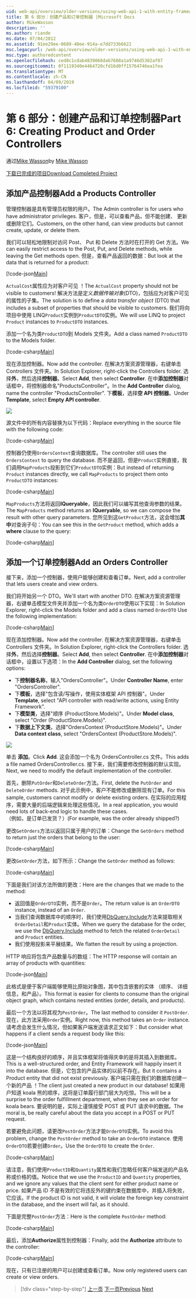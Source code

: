 ```yaml
---
uid: web-api/overview/older-versions/using-web-api-1-with-entity-framework-5/using-web-api-with-entity-framework-part-6
title: 第 6 部分：创建产品和订单控制器 |Microsoft Docs
author: MikeWasson
description: ''
ms.author: riande
ms.date: 07/04/2012
ms.assetid: 91ee29ee-0689-40ee-914a-e7dd733b6622
msc.legacyurl: /web-api/overview/older-versions/using-web-api-1-with-entity-framework-5/using-web-api-with-entity-framework-part-6
msc.type: authoredcontent
ms.openlocfilehash: ced8c1cdab4839068dab7608a1a9746d5302af07
ms.sourcegitcommit: 0f1119340e4464720cfd16d0ff15764746ea1fea
ms.translationtype: MT
ms.contentlocale: zh-CN
ms.lasthandoff: 04/09/2019
ms.locfileid: "59379100"
---
```

# <a name="part-6-creating-product-and-order-controllers"></a><span data-ttu-id="8d52c-102">第 6 部分：创建产品和订单控制器</span><span class="sxs-lookup"><span data-stu-id="8d52c-102">Part 6: Creating Product and Order Controllers</span></span>

<span data-ttu-id="8d52c-103">通过[Mike Wasson](https://github.com/MikeWasson)</span><span class="sxs-lookup"><span data-stu-id="8d52c-103">by [Mike Wasson](https://github.com/MikeWasson)</span></span>

[<span data-ttu-id="8d52c-104">下载已完成的项目</span><span class="sxs-lookup"><span data-stu-id="8d52c-104">Download Completed Project</span></span>](http://code.msdn.microsoft.com/ASP-NET-Web-API-with-afa30545)

## <a name="add-a-products-controller"></a><span data-ttu-id="8d52c-105">添加产品控制器</span><span class="sxs-lookup"><span data-stu-id="8d52c-105">Add a Products Controller</span></span>

<span data-ttu-id="8d52c-106">管理控制器是具有管理员权限的用户。</span><span class="sxs-lookup"><span data-stu-id="8d52c-106">The Admin controller is for users who have administrator privileges.</span></span> <span data-ttu-id="8d52c-107">客户，但是，可以查看产品，但不能创建、 更新或删除它们。</span><span class="sxs-lookup"><span data-stu-id="8d52c-107">Customers, on the other hand, can view products but cannot create, update, or delete them.</span></span>

<span data-ttu-id="8d52c-108">我们可以轻松地限制对访问 Post、 Put 和 Delete 方法时在打开的 Get 方法。</span><span class="sxs-lookup"><span data-stu-id="8d52c-108">We can easily restrict access to the Post, Put, and Delete methods, while leaving the Get methods open.</span></span> <span data-ttu-id="8d52c-109">但是，查看产品返回的数据：</span><span class="sxs-lookup"><span data-stu-id="8d52c-109">But look at the data that is returned for a product:</span></span>

[!code-json[Main](using-web-api-with-entity-framework-part-6/samples/sample1.json?highlight=1)]

<span data-ttu-id="8d52c-110">`ActualCost`属性应为对客户可见 ！</span><span class="sxs-lookup"><span data-stu-id="8d52c-110">The `ActualCost` property should not be visible to customers!</span></span> <span data-ttu-id="8d52c-111">解决方法是定义*数据传输对象*(DTO)，包括应为对客户可见的属性的子集。</span><span class="sxs-lookup"><span data-stu-id="8d52c-111">The solution is to define a *data transfer object* (DTO) that includes a subset of properties that should be visible to customers.</span></span> <span data-ttu-id="8d52c-112">我们将向项目中使用 LINQ`Product`实例到`ProductDTO`实例。</span><span class="sxs-lookup"><span data-stu-id="8d52c-112">We will use LINQ to project `Product` instances to `ProductDTO` instances.</span></span>

<span data-ttu-id="8d52c-113">添加一个名为类`ProductDTO`到 Models 文件夹。</span><span class="sxs-lookup"><span data-stu-id="8d52c-113">Add a class named `ProductDTO` to the Models folder.</span></span>

[!code-csharp[Main](using-web-api-with-entity-framework-part-6/samples/sample2.cs)]

<span data-ttu-id="8d52c-114">现在添加控制器。</span><span class="sxs-lookup"><span data-stu-id="8d52c-114">Now add the controller.</span></span> <span data-ttu-id="8d52c-115">在解决方案资源管理器，右键单击 Controllers 文件夹。</span><span class="sxs-lookup"><span data-stu-id="8d52c-115">In Solution Explorer, right-click the Controllers folder.</span></span> <span data-ttu-id="8d52c-116">选择**外**，然后选择**控制器**。</span><span class="sxs-lookup"><span data-stu-id="8d52c-116">Select **Add**, then select **Controller**.</span></span> <span data-ttu-id="8d52c-117">在中**添加控制器**对话框中，将控制器命名&quot;ProductsController&quot;。</span><span class="sxs-lookup"><span data-stu-id="8d52c-117">In the **Add Controller** dialog, name the controller &quot;ProductsController&quot;.</span></span> <span data-ttu-id="8d52c-118">下**模板**，选择**空 API 控制器**。</span><span class="sxs-lookup"><span data-stu-id="8d52c-118">Under **Template**, select **Empty API controller**.</span></span>

![](using-web-api-with-entity-framework-part-6/_static/image1.png)

<span data-ttu-id="8d52c-119">源文件中的所有内容替换为以下代码：</span><span class="sxs-lookup"><span data-stu-id="8d52c-119">Replace everything in the source file with the following code:</span></span>

[!code-csharp[Main](using-web-api-with-entity-framework-part-6/samples/sample3.cs)]

<span data-ttu-id="8d52c-120">控制器仍使用`OrdersContext`查询数据库。</span><span class="sxs-lookup"><span data-stu-id="8d52c-120">The controller still uses the `OrdersContext` to query the database.</span></span> <span data-ttu-id="8d52c-121">而不是返回，但是`Product`实例直接，我们调用`MapProducts`投影到它们`ProductDTO`实例：</span><span class="sxs-lookup"><span data-stu-id="8d52c-121">But instead of returning `Product` instances directly, we call `MapProducts` to project them onto `ProductDTO` instances:</span></span>

[!code-csharp[Main](using-web-api-with-entity-framework-part-6/samples/sample4.cs?highlight=1)]

<span data-ttu-id="8d52c-122">`MapProducts`方法将返回**IQueryable**，因此我们可以编写其他查询参数的结果。</span><span class="sxs-lookup"><span data-stu-id="8d52c-122">The `MapProducts` method returns an **IQueryable**, so we can compose the result with other query parameters.</span></span> <span data-ttu-id="8d52c-123">您所见到这`GetProduct`方法，这会增加**其中**对查询子句：</span><span class="sxs-lookup"><span data-stu-id="8d52c-123">You can see this in the `GetProduct` method, which adds a **where** clause to the query:</span></span>

[!code-csharp[Main](using-web-api-with-entity-framework-part-6/samples/sample5.cs?highlight=2)]

## <a name="add-an-orders-controller"></a><span data-ttu-id="8d52c-124">添加一个订单控制器</span><span class="sxs-lookup"><span data-stu-id="8d52c-124">Add an Orders Controller</span></span>

<span data-ttu-id="8d52c-125">接下来，添加一个控制器，使用户能够创建和查看订单。</span><span class="sxs-lookup"><span data-stu-id="8d52c-125">Next, add a controller that lets users create and view orders.</span></span>

<span data-ttu-id="8d52c-126">我们将开始另一个 DTO。</span><span class="sxs-lookup"><span data-stu-id="8d52c-126">We'll start with another DTO.</span></span> <span data-ttu-id="8d52c-127">在解决方案资源管理器，右键单击模型文件夹并添加一个名为类`OrderDTO`使用以下实现：</span><span class="sxs-lookup"><span data-stu-id="8d52c-127">In Solution Explorer, right-click the Models folder and add a class named `OrderDTO` Use the following implementation:</span></span>

[!code-csharp[Main](using-web-api-with-entity-framework-part-6/samples/sample6.cs)]

<span data-ttu-id="8d52c-128">现在添加控制器。</span><span class="sxs-lookup"><span data-stu-id="8d52c-128">Now add the controller.</span></span> <span data-ttu-id="8d52c-129">在解决方案资源管理器，右键单击 Controllers 文件夹。</span><span class="sxs-lookup"><span data-stu-id="8d52c-129">In Solution Explorer, right-click the Controllers folder.</span></span> <span data-ttu-id="8d52c-130">选择**外**，然后选择**控制器**。</span><span class="sxs-lookup"><span data-stu-id="8d52c-130">Select **Add**, then select **Controller**.</span></span> <span data-ttu-id="8d52c-131">在中**添加控制器**对话框中，设置以下选项：</span><span class="sxs-lookup"><span data-stu-id="8d52c-131">In the **Add Controller** dialog, set the following options:</span></span>

- <span data-ttu-id="8d52c-132">下**控制器名称**，输入"OrdersController"。</span><span class="sxs-lookup"><span data-stu-id="8d52c-132">Under **Controller Name**, enter "OrdersController".</span></span>
- <span data-ttu-id="8d52c-133">下**模板**，选择"包含读/写操作，使用实体框架 API 控制器"。</span><span class="sxs-lookup"><span data-stu-id="8d52c-133">Under **Template**, select "API controller with read/write actions, using Entity Framework".</span></span>
- <span data-ttu-id="8d52c-134">下**模型类**，选择&quot;顺序 (ProductStore.Models)&quot;。</span><span class="sxs-lookup"><span data-stu-id="8d52c-134">Under **Model class**, select &quot;Order (ProductStore.Models)&quot;.</span></span>
- <span data-ttu-id="8d52c-135">下**数据上下文类**，选择&quot;OrdersContext (ProductStore.Models)&quot;。</span><span class="sxs-lookup"><span data-stu-id="8d52c-135">Under **Data context class**, select &quot;OrdersContext (ProductStore.Models)&quot;.</span></span>

![](using-web-api-with-entity-framework-part-6/_static/image2.png)

<span data-ttu-id="8d52c-136">单击 **添加**。</span><span class="sxs-lookup"><span data-stu-id="8d52c-136">Click **Add**.</span></span> <span data-ttu-id="8d52c-137">这会添加一个名为 OrdersController.cs 文件。</span><span class="sxs-lookup"><span data-stu-id="8d52c-137">This adds a file named OrdersController.cs.</span></span> <span data-ttu-id="8d52c-138">接下来，我们需要修改控制器的默认实现。</span><span class="sxs-lookup"><span data-stu-id="8d52c-138">Next, we need to modify the default implementation of the controller.</span></span>

<span data-ttu-id="8d52c-139">首先，删除`PutOrder`和`DeleteOrder`方法。</span><span class="sxs-lookup"><span data-stu-id="8d52c-139">First, delete the `PutOrder` and `DeleteOrder` methods.</span></span> <span data-ttu-id="8d52c-140">对于此示例中，客户不能修改或删除现有订单。</span><span class="sxs-lookup"><span data-stu-id="8d52c-140">For this sample, customers cannot modify or delete existing orders.</span></span> <span data-ttu-id="8d52c-141">在实际的应用程序，需要大量的后端逻辑来处理这些情况。</span><span class="sxs-lookup"><span data-stu-id="8d52c-141">In a real application, you would need lots of back-end logic to handle these cases.</span></span> <span data-ttu-id="8d52c-142">（例如，是订单已发货？）</span><span class="sxs-lookup"><span data-stu-id="8d52c-142">(For example, was the order already shipped?)</span></span>

<span data-ttu-id="8d52c-143">更改`GetOrders`方法以返回只属于用户的订单：</span><span class="sxs-lookup"><span data-stu-id="8d52c-143">Change the `GetOrders` method to return just the orders that belong to the user:</span></span>

[!code-csharp[Main](using-web-api-with-entity-framework-part-6/samples/sample7.cs)]

<span data-ttu-id="8d52c-144">更改`GetOrder`方法，如下所示：</span><span class="sxs-lookup"><span data-stu-id="8d52c-144">Change the `GetOrder` method as follows:</span></span>

[!code-csharp[Main](using-web-api-with-entity-framework-part-6/samples/sample8.cs)]

<span data-ttu-id="8d52c-145">下面是我们对该方法所做的更改：</span><span class="sxs-lookup"><span data-stu-id="8d52c-145">Here are the changes that we made to the method:</span></span>

- <span data-ttu-id="8d52c-146">返回值是`OrderDTO`实例，而不是`Order`。</span><span class="sxs-lookup"><span data-stu-id="8d52c-146">The return value is an `OrderDTO` instance, instead of an `Order`.</span></span>
- <span data-ttu-id="8d52c-147">当我们查询数据库中的顺序时，我们使用[DbQuery.Include](https://msdn.microsoft.com/library/gg696395)方法来提取相关`OrderDetail`和`Product`实体。</span><span class="sxs-lookup"><span data-stu-id="8d52c-147">When we query the database for the order, we use the [DbQuery.Include](https://msdn.microsoft.com/library/gg696395) method to fetch the related `OrderDetail` and `Product` entities.</span></span>
- <span data-ttu-id="8d52c-148">我们使用投影来平展结果。</span><span class="sxs-lookup"><span data-stu-id="8d52c-148">We flatten the result by using a projection.</span></span>

<span data-ttu-id="8d52c-149">HTTP 响应将包含产品数量与的数组：</span><span class="sxs-lookup"><span data-stu-id="8d52c-149">The HTTP response will contain an array of products with quantities:</span></span>

[!code-json[Main](using-web-api-with-entity-framework-part-6/samples/sample9.json)]

<span data-ttu-id="8d52c-150">此格式是便于客户端能够使用比原始对象图，其中包含嵌套的实体 （顺序、 详细信息，和产品）。</span><span class="sxs-lookup"><span data-stu-id="8d52c-150">This format is easier for clients to consume than the original object graph, which contains nested entities (order, details, and products).</span></span>

<span data-ttu-id="8d52c-151">最后一个方法以将其视为`PostOrder`。</span><span class="sxs-lookup"><span data-stu-id="8d52c-151">The last method to consider it `PostOrder`.</span></span> <span data-ttu-id="8d52c-152">现在，此方法采用`Order`实例。</span><span class="sxs-lookup"><span data-stu-id="8d52c-152">Right now, this method takes an `Order` instance.</span></span> <span data-ttu-id="8d52c-153">请考虑会发生什么情况，但如果客户端发送请求正文如下：</span><span class="sxs-lookup"><span data-stu-id="8d52c-153">But consider what happens if a client sends a request body like this:</span></span>

[!code-json[Main](using-web-api-with-entity-framework-part-6/samples/sample10.json)]

<span data-ttu-id="8d52c-154">这是一个结构良好的顺序，并且实体框架将值得庆幸的是将其插入到数据库。</span><span class="sxs-lookup"><span data-stu-id="8d52c-154">This is a well-structured order, and Entity Framework will happily insert it into the database.</span></span> <span data-ttu-id="8d52c-155">但是，它包含的产品实体的以前不存在。</span><span class="sxs-lookup"><span data-stu-id="8d52c-155">But it contains a Product entity that did not exist previously.</span></span> <span data-ttu-id="8d52c-156">客户端只需在我们的数据库创建一个新的产品 ！</span><span class="sxs-lookup"><span data-stu-id="8d52c-156">The client just created a new product in our database!</span></span> <span data-ttu-id="8d52c-157">如果用户知道 koala 熊的顺序，这将是订单履行部门层大为吃惊。</span><span class="sxs-lookup"><span data-stu-id="8d52c-157">This will be a surprise to the order fulfillment department, when they see an order for koala bears.</span></span> <span data-ttu-id="8d52c-158">要说明的是，实际上谨慎接受 POST 或 PUT 请求中的数据。</span><span class="sxs-lookup"><span data-stu-id="8d52c-158">The moral is, be really careful about the data you accept in a POST or PUT request.</span></span>

<span data-ttu-id="8d52c-159">若要避免此问题，请更改`PostOrder`方法才能`OrderDTO`实例。</span><span class="sxs-lookup"><span data-stu-id="8d52c-159">To avoid this problem, change the `PostOrder` method to take an `OrderDTO` instance.</span></span> <span data-ttu-id="8d52c-160">使用`OrderDTO`若要创建`Order`。</span><span class="sxs-lookup"><span data-stu-id="8d52c-160">Use the `OrderDTO` to create the `Order`.</span></span>

[!code-csharp[Main](using-web-api-with-entity-framework-part-6/samples/sample11.cs)]

<span data-ttu-id="8d52c-161">请注意，我们使用`ProductID`和`Quantity`属性和我们忽略任何客户端发送的产品名称或价格的值。</span><span class="sxs-lookup"><span data-stu-id="8d52c-161">Notice that we use the `ProductID` and `Quantity` properties, and we ignore any values that the client sent for either product name or price.</span></span> <span data-ttu-id="8d52c-162">如果产品 ID 不是有效的它将违反外的键约束在数据库中，并插入将失败，它应该。</span><span class="sxs-lookup"><span data-stu-id="8d52c-162">If the product ID is not valid, it will violate the foreign key constraint in the database, and the insert will fail, as it should.</span></span>

<span data-ttu-id="8d52c-163">下面是完整`PostOrder`方法：</span><span class="sxs-lookup"><span data-stu-id="8d52c-163">Here is the complete `PostOrder` method:</span></span>

[!code-csharp[Main](using-web-api-with-entity-framework-part-6/samples/sample12.cs)]

<span data-ttu-id="8d52c-164">最后，添加**Authorize**属性到控制器：</span><span class="sxs-lookup"><span data-stu-id="8d52c-164">Finally, add the **Authorize** attribute to the controller:</span></span>

[!code-csharp[Main](using-web-api-with-entity-framework-part-6/samples/sample13.cs)]

<span data-ttu-id="8d52c-165">现在，只有已注册的用户可以创建或查看订单。</span><span class="sxs-lookup"><span data-stu-id="8d52c-165">Now only registered users can create or view orders.</span></span>

> [!div class="step-by-step"]
> <span data-ttu-id="8d52c-166">[上一页](using-web-api-with-entity-framework-part-5.md)
> [下一页](using-web-api-with-entity-framework-part-7.md)</span><span class="sxs-lookup"><span data-stu-id="8d52c-166">[Previous](using-web-api-with-entity-framework-part-5.md)
[Next](using-web-api-with-entity-framework-part-7.md)</span></span>
